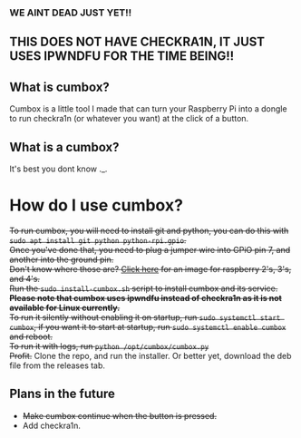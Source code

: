 
### WE AINT DEAD JUST YET!!
## THIS DOES NOT HAVE CHECKRA1N, IT JUST USES IPWNDFU FOR THE TIME BEING!!
## What is cumbox?
Cumbox is a little tool I made that can turn your Raspberry Pi into a dongle to run checkra1n (or whatever you want) at the click of a button.
## What is a cumbox?
It's best you dont know ._.
# How do I use cumbox?
~~To run cumbox, you will need to install git and python, you can do this with ``sudo apt install git python python-rpi.gpio``.  
Once you've done that, you need to plug a jumper wire into GPiO pin 7, and another into the ground pin.  
Don't know where those are? [Click here](https://www.raspberrypi.org/documentation/usage/gpio/images/gpio-numbers-pi2.png) for an image for raspberry 2's, 3's, and 4's.  
Run the ``sudo install-cumbox.sh`` script to install cumbox and its service. **Please note that cumbox uses ipwndfu instead of checkra1n as it is not available for Linux currently.**  
To run it silently without enabling it on startup, run ``sudo systemctl start cumbox``, if you want it to start at startup, run ``sudo systemctl enable cumbox`` and reboot.  
To run it with logs, run ``python /opt/cumbox/cumbox.py``  
Profit.~~
Clone the repo, and run the installer. Or better yet, download the deb file from the releases tab.

## Plans in the future
 - ~~Make cumbox continue when the button is pressed.~~
 - Add checkra1n.
